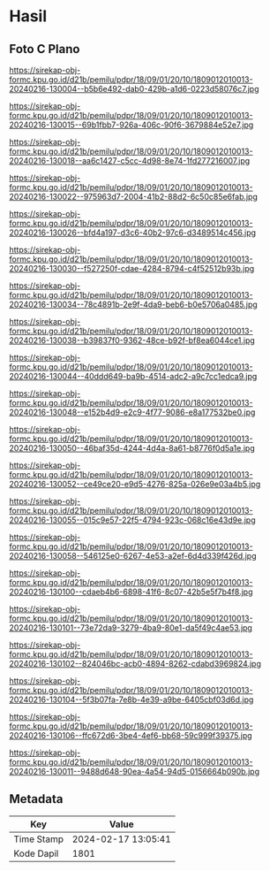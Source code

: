 # Hasil

## Foto C Plano

https://sirekap-obj-formc.kpu.go.id/d21b/pemilu/pdpr/18/09/01/20/10/1809012010013-20240216-130004--b5b6e492-dab0-429b-a1d6-0223d58076c7.jpg

https://sirekap-obj-formc.kpu.go.id/d21b/pemilu/pdpr/18/09/01/20/10/1809012010013-20240216-130015--69b1fbb7-926a-406c-90f6-3679884e52e7.jpg

https://sirekap-obj-formc.kpu.go.id/d21b/pemilu/pdpr/18/09/01/20/10/1809012010013-20240216-130018--aa6c1427-c5cc-4d98-8e74-1fd277216007.jpg

https://sirekap-obj-formc.kpu.go.id/d21b/pemilu/pdpr/18/09/01/20/10/1809012010013-20240216-130022--975963d7-2004-41b2-88d2-6c50c85e6fab.jpg

https://sirekap-obj-formc.kpu.go.id/d21b/pemilu/pdpr/18/09/01/20/10/1809012010013-20240216-130026--bfd4a197-d3c6-40b2-97c6-d3489514c456.jpg

https://sirekap-obj-formc.kpu.go.id/d21b/pemilu/pdpr/18/09/01/20/10/1809012010013-20240216-130030--f527250f-cdae-4284-8794-c4f52512b93b.jpg

https://sirekap-obj-formc.kpu.go.id/d21b/pemilu/pdpr/18/09/01/20/10/1809012010013-20240216-130034--78c4891b-2e9f-4da9-beb6-b0e5706a0485.jpg

https://sirekap-obj-formc.kpu.go.id/d21b/pemilu/pdpr/18/09/01/20/10/1809012010013-20240216-130038--b39837f0-9362-48ce-b92f-bf8ea6044ce1.jpg

https://sirekap-obj-formc.kpu.go.id/d21b/pemilu/pdpr/18/09/01/20/10/1809012010013-20240216-130044--40ddd649-ba9b-4514-adc2-a9c7cc1edca9.jpg

https://sirekap-obj-formc.kpu.go.id/d21b/pemilu/pdpr/18/09/01/20/10/1809012010013-20240216-130048--e152b4d9-e2c9-4f77-9086-e8a177532be0.jpg

https://sirekap-obj-formc.kpu.go.id/d21b/pemilu/pdpr/18/09/01/20/10/1809012010013-20240216-130050--46baf35d-4244-4d4a-8a61-b8776f0d5a1e.jpg

https://sirekap-obj-formc.kpu.go.id/d21b/pemilu/pdpr/18/09/01/20/10/1809012010013-20240216-130052--ce49ce20-e9d5-4276-825a-026e9e03a4b5.jpg

https://sirekap-obj-formc.kpu.go.id/d21b/pemilu/pdpr/18/09/01/20/10/1809012010013-20240216-130055--015c9e57-22f5-4794-923c-068c16e43d9e.jpg

https://sirekap-obj-formc.kpu.go.id/d21b/pemilu/pdpr/18/09/01/20/10/1809012010013-20240216-130058--546125e0-6267-4e53-a2ef-6d4d339f426d.jpg

https://sirekap-obj-formc.kpu.go.id/d21b/pemilu/pdpr/18/09/01/20/10/1809012010013-20240216-130100--cdaeb4b6-6898-41f6-8c07-42b5e5f7b4f8.jpg

https://sirekap-obj-formc.kpu.go.id/d21b/pemilu/pdpr/18/09/01/20/10/1809012010013-20240216-130101--73e72da9-3279-4ba9-80e1-da5f49c4ae53.jpg

https://sirekap-obj-formc.kpu.go.id/d21b/pemilu/pdpr/18/09/01/20/10/1809012010013-20240216-130102--824046bc-acb0-4894-8262-cdabd3969824.jpg

https://sirekap-obj-formc.kpu.go.id/d21b/pemilu/pdpr/18/09/01/20/10/1809012010013-20240216-130104--5f3b07fa-7e8b-4e39-a9be-6405cbf03d6d.jpg

https://sirekap-obj-formc.kpu.go.id/d21b/pemilu/pdpr/18/09/01/20/10/1809012010013-20240216-130106--ffc672d6-3be4-4ef6-bb68-59c999f39375.jpg

https://sirekap-obj-formc.kpu.go.id/d21b/pemilu/pdpr/18/09/01/20/10/1809012010013-20240216-130011--9488d648-90ea-4a54-94d5-0156664b090b.jpg


## Metadata

| Key        | Value               |
| ---------- | ------------------- |
| Time Stamp | 2024-02-17 13:05:41 |
| Kode Dapil | 1801                |



